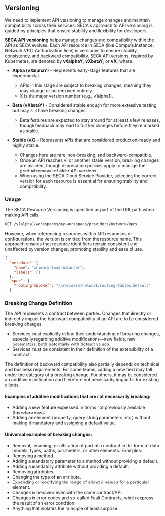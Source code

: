 ## Versioning

We need to implement API versioning to manage changes and maintain compatibility across their services. SECA's approach to API versioning is guided by principles that ensure stability and flexibility for developers.

**SECA API versioning** helps manage changes and compatibility within the API as SECA evolves. Each API resource in SECA (like Compute.Instance, Network.VPC, Authorization.Role) is versioned to ensure stability, consistency, and backward compatibility. SECA API versions, inspired by Kubernetes, are  denoted by **vXalphaY**, **vXbetaY**, or **vX**, where:

- **Alpha (vXalphaY)** - Represents early-stage features that are experimental.
  - APIs in this stage are subject to breaking changes, meaning they may change or be removed entirely.
  - X is the major version number (e.g., v1alpha1).

- **Beta (vXbetaY)** - Considered stable enough for more extensive testing but may still have breaking changes.

  - Beta features are expected to stay around for at least a few releases, though feedback may lead to further changes before they’re marked as stable.

- **Stable (vX)** - Represents APIs that are considered production-ready and highly stable.
  - Changes here are rare, non-breaking, and backward-compatible.
  - Once an API reaches v1 or another stable version, breaking changes are avoided, though deprecation policies apply to manage the gradual removal of older API versions.
  - When using the SECA Cloud Service Provider, selecting the correct version for each resource is essential for ensuring stability and compatibility.

### Usage

The SECA Resource Versioning is specified as part of the URL path when making API calls.

```bash
GET /v1alpha1/workspaces/my-workspace/providers/network/vpcs
```

However, when referencing resources within API responses or configurations, the version is omitted from the resource name. This approach ensures that resource identifiers remain consistent and unaffected by version changes, promoting stability and ease of use.

```json
{
  "metadata": {
    "name": "primary-load-balancer",
    "labels": []
  },
  "spec": {
    "routingTableRef": "/providers/network/routing-tables/default"
  }
```

### Breaking Change Definition

The API represents a contract between parties. Changes that directly or indirectly impact the backward compatibility of an API are to be considered breaking changes.
- Services must explicitly define their understanding of breaking changes, especially regarding additive modifications—new fields, new parameters, both potentially with default values.
- Services must be consistent in their definition of the extensibility of a contract.

The definition of backward compatibility also partially depends on technical and business requirements. For some teams, adding a new field may fall under the category of a breaking change. For others, it may be considered an additive modification and therefore not necessarily impactful for existing clients.

#### Examples of additive modifications that are not necessarily breaking:
- Adding a new feature expressed in terms not previously available (therefore new).
- Adding an element (property, query string parameters, etc.) without making it mandatory and assigning a default value.

#### Universal examples of breaking changes:
- Removal, renaming, or alteration of part of a contract in the form of data models, types, paths, parameters, or other elements. Examples:
- Removing a method.
- Adding a mandatory parameter to a method without providing a default.
- Adding a mandatory attribute without providing a default.
- Removing attributes.
- Changing the type of an attribute.
- Expanding or modifying the range of allowed values for a particular element.
- Changes in behavior even with the same contract/API.
- Changes in error codes and so-called Fault Contracts, which express the result of an error condition.
- Anything that violates the principle of least surprise.
